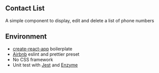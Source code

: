 ## Contact List

A simple component to display, edit and delete a list of phone numbers

## Environment

* [create-react-app](https://github.com/facebook/create-react-app) boilerplate
* [Airbnb](https://www.npmjs.com/package/eslint-config-airbnb) eslint and prettier preset
* No CSS framework
* Unit test with [Jest](https://facebook.github.io/jest/docs/en/tutorial-react.html) and [Enzyme](http://airbnb.io/enzyme/)
